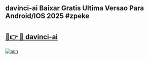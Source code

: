 ## davinci-ai Baixar Gratis Ultima Versao Para Android/IOS 2025 #zpeke

# <h2><a href="https://ainizakaria.my?title=davinci-ai&ref=20M">🔗👉 🔴 davinci-ai</a></h2>

[![acn](https://github.com/user-attachments/assets/0f9c940e-d8b0-45ae-aac7-cd30a18b3e1c)](https://ainizakaria.my?title=davinci-ai&ref=20M)

